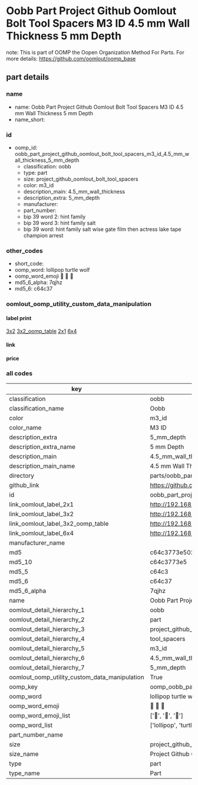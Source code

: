 # Oobb Part Project Github Oomlout Bolt Tool Spacers M3 ID 4.5 mm Wall Thickness 5 mm Depth  

note: This is part of OOMP the Oopen Organization Method For Parts. For more details: https://github.com/oomlout/oomp_base

##  part details
  







### name
* name: Oobb Part Project Github Oomlout Bolt Tool Spacers M3 ID 4.5 mm Wall Thickness 5 mm Depth
* name_short: 
### id
* oomp_id: oobb_part_project_github_oomlout_bolt_tool_spacers_m3_id_4.5_mm_wall_thickness_5_mm_depth
  * classification: oobb
  * type: part
  * size: project_github_oomlout_bolt_tool_spacers
  * color: m3_id
  * description_main: 4.5_mm_wall_thickness
  * description_extra: 5_mm_depth
  * manufacturer: 
  * part_number: 
  * bip 39 word 2: hint family
  * bip 39 word 3: hint family salt
  * bip 39 word: hint family salt wise gate film then actress lake tape champion arrest

### other_codes
* short_code: 
* oomp_word: lollipop turtle wolf
* oomp_word_emoji :lollipop: :turtle: :wolf:
* md5_6_alpha: 7qjhz
* md5_6: c64c37






### oomlout_oomp_utility_custom_data_manipulation
#### label print
[3x2](http://192.168.1.245:1112/?label=oomp%207qjhz)
[3x2_oomp_table](http://192.168.1.108:1112/?label=oomp%207qjhz)
[2x1](http://192.168.1.242:1112/?label=oomp%207qjhz)
[6x4](http://192.168.1.55:1112/?label=oomp%207qjhz)    

#### link

                              

#### price







### all codes 
| key | value |  
| --- | --- |  
| classification | oobb |  
| classification_name | Oobb |  
| color | m3_id |  
| color_name | M3 ID |  
| description_extra | 5_mm_depth |  
| description_extra_name | 5 mm Depth |  
| description_main | 4.5_mm_wall_thickness |  
| description_main_name | 4.5 mm Wall Thickness |  
| directory | parts/oobb_part_project_github_oomlout_bolt_tool_spacers_m3_id_4.5_mm_wall_thickness_5_mm_depth |  
| github_link | https://github.com/oomlout/oomlout_oomp_part_src/tree/main/parts/oobb_part_project_github_oomlout_bolt_tool_spacers_m3_id_4.5_mm_wall_thickness_5_mm_depth |  
| id | oobb_part_project_github_oomlout_bolt_tool_spacers_m3_id_4.5_mm_wall_thickness_5_mm_depth |  
| link_oomlout_label_2x1 | http://192.168.1.242:1112/?label=oomp%207qjhz |  
| link_oomlout_label_3x2 | http://192.168.1.245:1112/?label=oomp%207qjhz |  
| link_oomlout_label_3x2_oomp_table | http://192.168.1.108:1112/?label=oomp%207qjhz |  
| link_oomlout_label_6x4 | http://192.168.1.55:1112/?label=oomp%207qjhz |  
| manufacturer_name |  |  
| md5 | c64c3773e502dc0559302fc77d54a35e |  
| md5_10 | c64c3773e5 |  
| md5_5 | c64c3 |  
| md5_6 | c64c37 |  
| md5_6_alpha | 7qjhz |  
| name | Oobb Part Project Github Oomlout Bolt Tool Spacers M3 ID 4.5 mm Wall Thickness 5 mm Depth |  
| oomlout_detail_hierarchy_1 | oobb |  
| oomlout_detail_hierarchy_2 | part |  
| oomlout_detail_hierarchy_3 | project_github_bolt |  
| oomlout_detail_hierarchy_4 | tool_spacers |  
| oomlout_detail_hierarchy_5 | m3_id |  
| oomlout_detail_hierarchy_6 | 4.5_mm_wall_thickness |  
| oomlout_detail_hierarchy_7 | 5_mm_depth |  
| oomlout_oomp_utility_custom_data_manipulation | True |  
| oomp_key | oomp_oobb_part_project_github_oomlout_bolt_tool_spacers_m3_id_4.5_mm_wall_thickness_5_mm_depth |  
| oomp_word | lollipop turtle wolf |  
| oomp_word_emoji | :lollipop: :turtle: :wolf: |  
| oomp_word_emoji_list | [':lollipop:', ':turtle:', ':wolf:'] |  
| oomp_word_list | ['lollipop', 'turtle', 'wolf'] |  
| part_number_name |  |  
| size | project_github_oomlout_bolt_tool_spacers |  
| size_name | Project Github Oomlout Bolt Tool Spacers |  
| type | part |  
| type_name | Part |  
